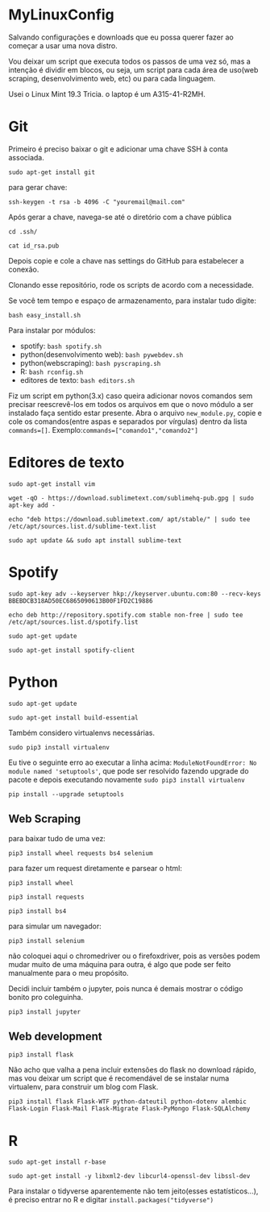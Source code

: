 # MyLinuxConfig

Salvando configurações e downloads que eu possa querer fazer ao começar a usar uma nova distro.

Vou deixar um script que executa todos os passos de uma vez só, mas a intenção é dividir em blocos, ou seja, um script para cada área de uso(web scraping, desenvolvimento web, etc) ou para cada linguagem.

Usei o Linux Mint 19.3 Tricia. o laptop é um A315-41-R2MH.

# Git

Primeiro é preciso baixar o git e adicionar uma chave SSH à conta associada.

`sudo apt-get install git`

para gerar chave:

`ssh-keygen -t rsa -b 4096 -C "youremail@mail.com"`

Após gerar a chave, navega-se até o diretório com a chave pública

`cd .ssh/`

`cat id_rsa.pub`

Depois copie e cole a chave nas settings do GitHub para estabelecer a conexão.

Clonando esse repositório, rode os scripts de acordo com a necessidade.

Se você tem tempo e espaço de armazenamento, para instalar tudo digite:

`bash easy_install.sh`

Para instalar por módulos:

* spotify: `bash spotify.sh`
* python(desenvolvimento web): `bash pywebdev.sh`
* python(webscraping): `bash pyscraping.sh`
* R: `bash rconfig.sh`
* editores de texto: `bash editors.sh` 


Fiz um script em python(3.x) caso queira adicionar novos comandos sem precisar reescrevê-los em todos os arquivos em que o novo módulo a ser instalado faça sentido estar presente. Abra o arquivo `new_module.py`, copie e cole os comandos(entre aspas e separados por vírgulas) dentro da lista `commands=[]`. Exemplo:`commands=["comando1","comando2"]`


# Editores de texto

`sudo apt-get install vim`

`wget -qO - https://download.sublimetext.com/sublimehq-pub.gpg | sudo apt-key add -`

`echo "deb https://download.sublimetext.com/ apt/stable/" | sudo tee /etc/apt/sources.list.d/sublime-text.list`

`sudo apt update && sudo apt install sublime-text`

# Spotify

`sudo apt-key adv --keyserver hkp://keyserver.ubuntu.com:80 --recv-keys BBEBDCB318AD50EC6865090613B00F1FD2C19886`

`echo deb http://repository.spotify.com stable non-free | sudo tee /etc/apt/sources.list.d/spotify.list`

`sudo apt-get update`

`sudo apt-get install spotify-client`

# Python

`sudo apt-get update`

`sudo apt-get install build-essential`

Também considero virtualenvs necessárias.

`sudo pip3 install virtualenv`

Eu tive o seguinte erro ao executar a linha acima: `ModuleNotFoundError: No module named 'setuptools'`, que pode ser resolvido fazendo upgrade do pacote e depois executando novamente `sudo pip3 install virtualenv`

`pip install --upgrade setuptools`

## Web Scraping

para baixar tudo de uma vez:

`pip3 install wheel requests bs4 selenium`

para fazer um request diretamente e parsear o html:

`pip3 install wheel`

`pip3 install requests`

`pip3 install bs4`

para simular um navegador:

`pip3 install selenium`

não coloquei aqui o chromedriver ou o firefoxdriver, pois as versões podem mudar muito de uma máquina para outra, é algo que pode ser feito manualmente para o meu propósito.

Decidi incluir também o jupyter, pois nunca é demais mostrar o código bonito pro coleguinha.

`pip3 install jupyter`

## Web development

`pip3 install flask`

Não acho que valha a pena incluir extensões do flask no download rápido, mas vou deixar um script que é recomendável de se instalar numa virtualenv, para construir um blog com Flask.

`pip3 install flask Flask-WTF python-dateutil python-dotenv alembic Flask-Login Flask-Mail Flask-Migrate Flask-PyMongo Flask-SQLAlchemy`

# R

`sudo apt-get install r-base`

`sudo apt-get install -y libxml2-dev libcurl4-openssl-dev libssl-dev`

Para instalar o tidyverse aparentemente não tem jeito(esses estatísticos...), é preciso entrar no R e digitar `install.packages("tidyverse")`
